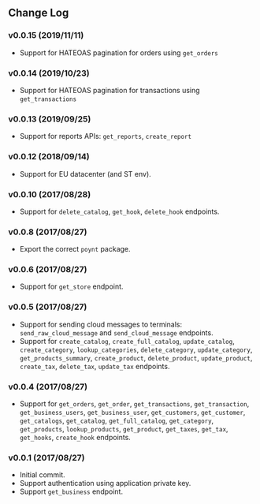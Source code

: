 ## Change Log

### v0.0.15 (2019/11/11)
- Support for HATEOAS pagination for orders using `get_orders`

### v0.0.14 (2019/10/23)
- Support for HATEOAS pagination for transactions using `get_transactions`

### v0.0.13 (2019/09/25)
- Support for reports APIs: `get_reports`, `create_report`

### v0.0.12 (2018/09/14)
- Support for EU datacenter (and ST env).

### v0.0.10 (2017/08/28)
- Support for `delete_catalog`, `get_hook`, `delete_hook` endpoints.

### v0.0.8 (2017/08/27)
- Export the correct `poynt` package.

### v0.0.6 (2017/08/27)
- Support for `get_store` endpoint.

### v0.0.5 (2017/08/27)
- Support for sending cloud messages to terminals: `send_raw_cloud_message` and `send_cloud_message` endpoints.
- Support for `create_catalog`, `create_full_catalog`, `update_catalog`, `create_category`, `lookup_categories`, `delete_category`, `update_category`, `get_products_summary`, `create_product`, `delete_product`, `update_product`, `create_tax`, `delete_tax`, `update_tax` endpoints.

### v0.0.4 (2017/08/27)
- Support for `get_orders`, `get_order`, `get_transactions`, `get_transaction`, `get_business_users`, `get_business_user`, `get_customers`, `get_customer`, `get_catalogs`, `get_catalog`, `get_full_catalog`, `get_category`, `get_products`, `lookup_products`, `get_product`, `get_taxes`, `get_tax`, `get_hooks`, `create_hook` endpoints.

### v0.0.1 (2017/08/27)
- Initial commit.
- Support authentication using application private key.
- Support `get_business` endpoint.
